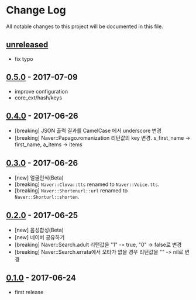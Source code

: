 # Change Log
All notable changes to this project will be documented in this file.

## [unreleased]
- fix typo

## [0.5.0] - 2017-07-09
- improve configuration
- core_ext/hash/keys

## [0.4.0] - 2017-06-26
- [breaking] JSON 출력 결과를 CamelCase 에서 underscore 변경
- [breaking] Naver::Papago.romanization 리턴값의 key 변경. s_first_name -> first_name,
  a_items -> items

## [0.3.0] - 2017-06-26
- [new] 얼굴인식(Beta)
- [breaking] `Naver::Clova::tts` renamed to `Naver::Voice.tts`.
- [breaking] `Naver::Shortenurl::url` renamed to `Naver::Shorturl::shorten`.

## [0.2.0] - 2017-06-25
- [new] 음성합성(Beta)
- [new] 네이버 공유하기
- [breaking] Naver::Search.adult 리턴값을 "1" -> true, "0" -> false로 변경
- [breaking] Naver::Search.errata에서 오타가 없을 경우 리턴값을 "" -> nil로 변경

## [0.1.0] - 2017-06-24

- first release

[0.1.0]: https://github.com/kimsuelim/naver-sdk-ruby/releases/tag/v0.1.0
[0.2.0]: https://github.com/kimsuelim/naver-sdk-ruby/compare/v0.1.0...v0.2.0
[0.3.0]: https://github.com/kimsuelim/naver-sdk-ruby/compare/v0.2.0...v0.3.0
[0.4.0]: https://github.com/kimsuelim/naver-sdk-ruby/compare/v0.3.0...v0.4.0
[0.5.0]: https://github.com/kimsuelim/naver-sdk-ruby/compare/v0.4.0...v0.5.0
[unreleased]: https://github.com/kimsuelim/naver-sdk-ruby/compare/v0.5.0...HEAD
